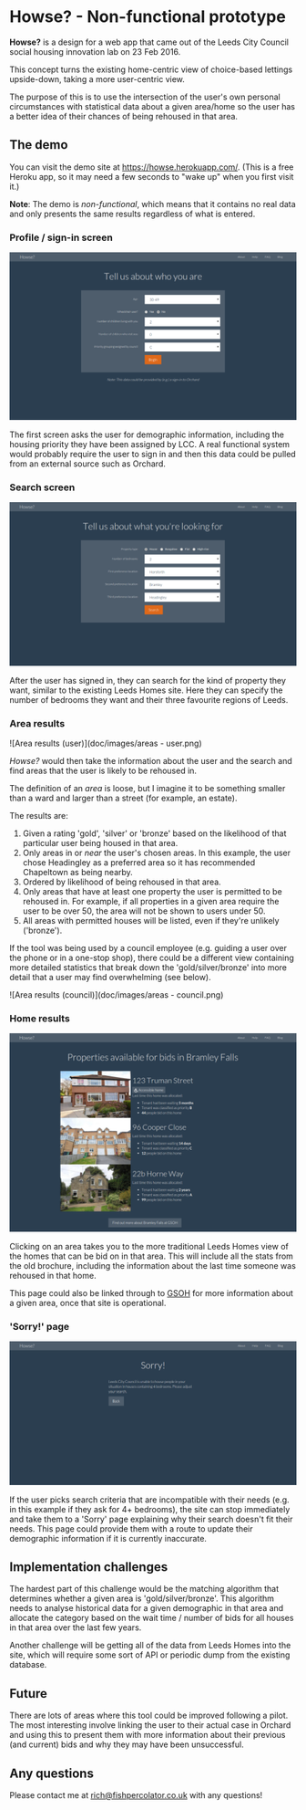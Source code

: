 # Howse? - Non-functional prototype

**Howse?** is a design for a web app that came out of the Leeds City Council social housing innovation lab on 23 Feb 2016.

This concept turns the existing home-centric view of choice-based lettings upside-down, taking a more user-centric view.

The purpose of this is to use the intersection of the user's own personal circumstances with statistical data about a given area/home so the user has a better idea of their chances of being rehoused in that area.

## The demo

You can visit the demo site at <https://howse.herokuapp.com/>. (This is a free Heroku app, so it may need a few seconds to "wake up" when you first visit it.)

**Note**: The demo is *non-functional*, which means that it contains no real data and only presents the same results regardless of what is entered.

### Profile / sign-in screen

![Profile screen](doc/images/profile.png)

The first screen asks the user for demographic information, including the housing priority they have been assigned by LCC. A real functional system would probably require the user to sign in and then this data could be pulled from an external source such as Orchard.

### Search screen

![Search screen](doc/images/search.png)

After the user has signed in, they can search for the kind of property they want, similar to the existing Leeds Homes site. Here they can specify the number of bedrooms they want and their three favourite regions of Leeds.

### Area results

![Area results (user)](doc/images/areas - user.png)

*Howse?* would then take the information about the user and the search and find areas that the user is likely to be rehoused in.

The definition of an *area* is loose, but I imagine it to be something smaller than a ward and larger than a street (for example, an estate).

The results are:

1. Given a rating 'gold', 'silver' or 'bronze' based on the likelihood of that particular user being housed in that area.
2. Only areas in or *near* the user's chosen areas. In this example, the user chose Headingley as a preferred area so it has recommended Chapeltown as being nearby.
3. Ordered by likelihood of being rehoused in that area.
4. Only areas that have at least one property the user is permitted to be rehoused in. For example, if all properties in a given area require the user to be over 50, the area will not be shown to users under 50.
5. All areas with permitted houses will be listed, even if they're unlikely ('bronze').

If the tool was being used by a council employee (e.g. guiding a user over the phone or in a one-stop shop), there could be a different view containing more detailed statistics that break down the 'gold/silver/bronze' into more detail that a user may find overwhelming (see below).

![Area results (council)](doc/images/areas - council.png)

### Home results

![Home results](doc/images/results.png)

Clicking on an area takes you to the more traditional Leeds Homes view of the homes that can be bid on in that area. This will include all the stats from the old brochure, including the information about the last time someone was rehoused in that home.

This page could also be linked through to [GSOH](https://fishpercolator.co.uk/presentations/gsohome/) for more information about a given area, once that site is operational.

### 'Sorry!' page

!['Sorry' page](doc/images/sorry.png)

If the user picks search criteria that are incompatible with their needs (e.g. in this example if they ask for 4+ bedrooms), the site can stop immediately and take them to a 'Sorry' page explaining why their search doesn't fit their needs. This page could provide them with a route to update their demographic information if it is currently inaccurate.

## Implementation challenges

The hardest part of this challenge would be the matching algorithm that determines whether a given area is 'gold/silver/bronze'. This algorithm needs to analyse historical data for a given demographic in that area and allocate the category based on the wait time / number of bids for all houses in that area over the last few years.

Another challenge will be getting all of the data from Leeds Homes into the site, which will require some sort of API or periodic dump from the existing database.

## Future

There are lots of areas where this tool could be improved following a pilot. The most interesting involve linking the user to their actual case in Orchard and using this to present them with more information about their previous (and current) bids and why they may have been unsuccessful.

## Any questions

Please contact me at <rich@fishpercolator.co.uk> with any questions!
